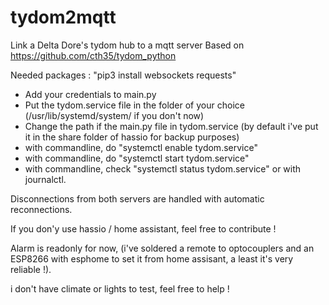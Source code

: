 # tydom2mqtt
Link a Delta Dore's tydom hub to a mqtt server
Based on https://github.com/cth35/tydom_python


Needed packages : "pip3 install websockets requests"

- Add your credentials to main.py
- Put the tydom.service file in the folder of your choice (/usr/lib/systemd/system/ if you don't now)
- Change the path if the main.py file in tydom.service (by default i've put it in the share folder of hassio for backup purposes)
- with commandline, do "systemctl enable tydom.service"
- with commandline, do "systemctl start tydom.service"
- with commandline, check "systemctl status tydom.service" or with journalctl.

Disconnections from both servers are handled with automatic reconnections.

If you don'y use hassio / home assistant, feel free to contribute !


Alarm is readonly for now, (i've soldered a remote to optocouplers and an ESP8266 with esphome to set it from home assisant, a least it's very reliable !).

i don't have climate or lights to test, feel free to help !
